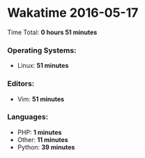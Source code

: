 # Wakatime 2016-05-17

Time Total: **0 hours 51 minutes**

### Operating Systems:
- Linux: **51 minutes** 

### Editors:
- Vim: **51 minutes** 

### Languages:
- PHP: **1 minutes** 
- Other: **11 minutes** 
- Python: **39 minutes** 

